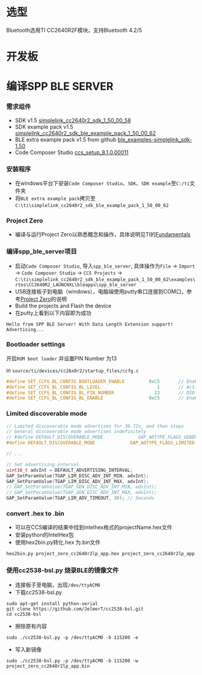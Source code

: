 # 选型

Bluetooth选用TI CC2640R2F模块，支持Bluetooth 4.2/5

# 开发板


# 编译SPP BLE SERVER

### 需求组件

+ SDK v1.5 [simplelink_cc2640r2_sdk_1_50_00_58](http://www.ti.com/tool/SIMPLELINK-CC2640R2-SDK)
+ SDK example pack v1.5 [simplelink_cc2640r2_sdk_ble_example_pack_1_50_00_62](http://www.ti.com/tool/SIMPLELINK-CC2640R2-SDK)
+ BLE extra example pack v1.5 from github [ble_examples-simplelink_sdk-1.50](https://github.com/ti-simplelink/ble_examples/tree/simplelink_sdk-1.50)
+ Code Composer Studio [ccs_setup_8.1.0.00011](http://www.ti.com/tool/ccstudio)

### 安装程序

+ 在windows平台下安装`Code Composer Studio`、`SDK`、`SDK example`至`C:/ti`文件夹
+ 将`BLE extra example pack`拷贝至`C:\ti\simplelink_cc2640r2_sdk_ble_example_pack_1_50_00_62`

### Project Zero
+ 编译与运行Project Zero以熟悉概念和操作，具体说明见TI的[Fundamentals](http://dev.ti.com/tirex/#/DevTool/CC2640R2%20LaunchPad/?link=Software%2FSimpleLink%20CC2640R2%20SDK%2FSimpleLink%20Academy%2FBluetooth%204.2%2FFundamentals)

### 编译spp_ble_server项目

+ 启动`Code Composer Studio`, 导入`spp_ble_server`, 具体操作为`File` -> `Import` -> `Code Composer Studio` -> `CCS Projects` -> `C:\ti\simplelink_cc2640r2_sdk_ble_example_pack_1_50_00_62\examples\rtos\CC2640R2_LAUNCHXL\bleapps\spp_ble_server`
+ USB连接板子到电脑（windows），电脑端使用putty串口连接到COM口，参考[Project Zero](http://dev.ti.com/tirex/#/DevTool/CC2640R2%20LaunchPad/?link=Software%2FSimpleLink%20CC2640R2%20SDK%2FSimpleLink%20Academy%2FBluetooth%204.2%2FFundamentals)的说明
+ Build the projects and Flash the device
+ 在putty上看到以下内容即为成功
```
Hello from SPP BLE Server! With Data Length Extension support!
Advertising...
```
### Bootloader settings
开启`ROM boot loader` 并设置PIN Number 为13

in `source/ti/devices/cc26x0r2/startup_files/ccfg.c`

```C
#define SET_CCFG_BL_CONFIG_BOOTLOADER_ENABLE         0xC5       // Enable ROM boot loader
#define SET_CCFG_BL_CONFIG_BL_LEVEL                     1       // Active high to open boot loader backdoor
#define SET_CCFG_BL_CONFIG_BL_PIN_NUMBER               13       // DIO number for boot loader backdoor
#define SET_CCFG_BL_CONFIG_BL_ENABLE                 0xC5       // Enabled boot
```

### Limited discoverable mode

```C
// Limited discoverable mode advertises for 30.72s, and then stops
// General discoverable mode advertises indefinitely
// #define DEFAULT_DISCOVERABLE_MODE             GAP_ADTYPE_FLAGS_GENERAL
#define DEFAULT_DISCOVERABLE_MODE             GAP_ADTYPE_FLAGS_LIMITED

// ...

// Set advertising interval
uint16_t advInt = DEFAULT_ADVERTISING_INTERVAL;
GAP_SetParamValue(TGAP_LIM_DISC_ADV_INT_MIN, advInt);
GAP_SetParamValue(TGAP_LIM_DISC_ADV_INT_MAX, advInt);
// GAP_SetParamValue(TGAP_GEN_DISC_ADV_INT_MIN, advInt);
// GAP_SetParamValue(TGAP_GEN_DISC_ADV_INT_MAX, advInt);
GAP_SetParamValue(TGAP_LIM_ADV_TIMEOUT, 30); // Seconds
```

### convert .hex to .bin

+ 可以在CCS编译的结果中找到intelhex格式的projectName.hex文件
+ 安装python的IntelHex包
+ 使用hex2bin.py转化.hex 为.bin文件
```bash
hex2bin.py project_zero_cc2640r2lp_app.hex project_zero_cc2640r2lp_app.bin
```

### 使用cc2538-bsl.py 烧录BLE的镜像文件

+ 连接板子至电脑，出现`/dev/ttyACM0`
+ 下载cc2538-bsl.py
```
sudo apt-get install python-serial
git clone https://github.com/JelmerT/cc2538-bsl.git
cd cc2538-bsl
```
+ 擦除原有内容
```
sudo ./cc2538-bsl.py -p /dev/ttyACM0 -b 115200 -e
```
+ 写入新镜像
```
sudo ./cc2538-bsl.py -p /dev/ttyACM0 -b 115200 -w project_zero_cc2640r2lp_app.bin
```
